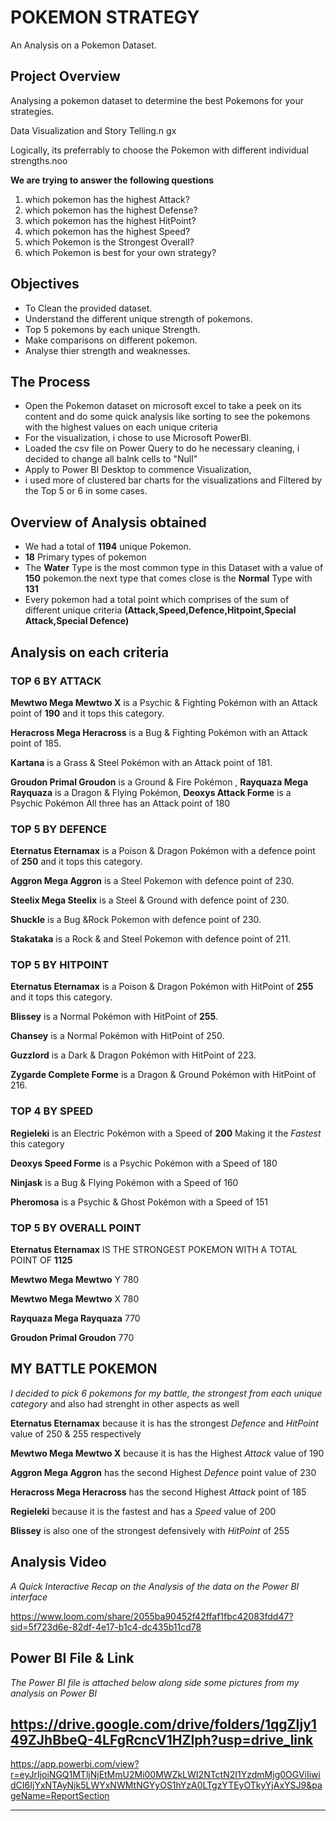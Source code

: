 # POKEMON STRATEGY
An Analysis on a Pokemon Dataset.


## Project Overview
Analysing a pokemon dataset to determine the best Pokemons for your strategies.  

Data Visualization and Story Telling.n gx

Logically, its preferrably to choose the Pokemon with different individual strengths.noo


**We are trying to answer the following questions**
1. which pokemon has the highest Attack?
2. which pokemon has the highest Defense?
3. which pokemon has the highest HitPoint?
4. which pokemon has the highest Speed?
5. which Pokemon is the Strongest Overall?
6. which Pokemon is best for your own strategy?

## Objectives
- To Clean the provided dataset.
- Understand the different unique strength of pokemons.
- Top 5 pokemons by each unique Strength.
- Make comparisons on different pokemon.
- Analyse thier strength and weaknesses.


## The Process
- Open the Pokemon dataset on microsoft excel to take a peek on its content and do some quick analysis like sorting to see the pokemons with the highest values on each unique criteria
- For the visualization, i chose to use Microsoft PowerBI.
- Loaded the csv file on Power Query to do he necessary cleaning, i decided to change all balnk cells to "Null"
- Apply to Power BI Desktop to commence Visualization,
- i used more of clustered bar charts for the visualizations and Filtered by the Top 5 or 6 in some cases.
  
## Overview of Analysis obtained
- We had a total of **1194** unique Pokemon.
- **18** Primary types of pokemon
- The **Water** Type is the most common type in this Dataset with a value of **150** pokemon.the next type that comes close is the **Normal** Type with **131**
- Every pokemon had a total point which comprises of the sum of different unique criteria **(Attack,Speed,Defence,Hitpoint,Special Attack,Special Defence)**
  
## Analysis on each criteria

### TOP 6 BY ATTACK 

**Mewtwo Mega Mewtwo X** is a Psychic & Fighting Pokémon with an Attack point of **190** and it tops this category.

**Heracross Mega Heracross** is a Bug & Fighting Pokémon with an Attack point of  185.

**Kartana** is a Grass & Steel Pokémon with an Attack point of  181.

**Groudon Primal Groudon** is a Ground & Fire Pokémon , **Rayquaza Mega Rayquaza** is a Dragon & Flying Pokémon, **Deoxys Attack Forme** is a Psychic Pokémon All three has an Attack point of 180

### TOP 5 BY DEFENCE
**Eternatus Eternamax** is a Poison & Dragon Pokémon with a defence point of **250** and it tops this category.

**Aggron Mega Aggron** is a Steel Pokemon with defence point of 230.

**Steelix Mega Steelix** is a Steel & Ground with defence point of 230.

**Shuckle** is a Bug &Rock Pokemon with defence point of 230.

**Stakataka** is a Rock & and Steel Pokemon with defence point of 211.


### TOP 5 BY HITPOINT

**Eternatus Eternamax** is a Poison & Dragon Pokémon with HitPoint of **255** and it tops this category. 

**Blissey** is a Normal Pokémon with HitPoint of **255**.

**Chansey** is a Normal Pokémon with HitPoint of  250. 

**Guzzlord** is a Dark & Dragon Pokémon with HitPoint of 223. 

**Zygarde Complete Forme** is a Dragon & Ground Pokémon with HitPoint of  216.


### TOP 4 BY SPEED
**Regieleki** is an Electric Pokémon with a Speed of **200** Making it the _Fastest_ this category

**Deoxys Speed Forme** is a Psychic Pokémon with a Speed of 180

**Ninjask** is a Bug & Flying Pokémon with a Speed of 160

**Pheromosa** is a Psychic & Ghost Pokémon with a Speed of 151



### TOP 5 BY OVERALL POINT
**Eternatus Eternamax** IS THE STRONGEST POKEMON WITH A TOTAL POINT OF **1125**

**Mewtwo Mega Mewtwo** Y 780

**Mewtwo Mega Mewtwo** X 780

**Rayquaza Mega Rayquaza** 770

**Groudon Primal Groudon** 770

## MY BATTLE POKEMON
_I decided to pick 6 pokemons for my battle, the strongest from each unique category_ and also had strenght in other aspects as well

**Eternatus Eternamax** because it is has the strongest _Defence_ and _HitPoint_ value of 250 & 255 respectively

**Mewtwo Mega Mewtwo X** because it is has the Highest _Attack_ value of 190

**Aggron Mega Aggron** has the second Highest _Defence_ point value of 230

**Heracross Mega Heracross** has the second Highest _Attack_ point of  185

**Regieleki** because it is the fastest and has a _Speed_ value of 200

**Blissey** is also one of the strongest defensively with _HitPoint_ of  255



## Analysis Video
_A Quick Interactive Recap on the Analysis of the data on the Power BI interface_

https://www.loom.com/share/2055ba90452f42ffaf1fbc42083fdd47?sid=5f723d6e-82df-4e17-b1c4-dc435b11cd78


## Power BI File & Link
_The Power BI file is attached below along side some pictures from my analysis on Power BI_

https://drive.google.com/drive/folders/1qgZIjy149ZJhBbeQ-4LFgRcncV1HZIph?usp=drive_link
---

https://app.powerbi.com/view?r=eyJrIjoiNGQ1MTljNjEtMmU2Mi00MWZkLWI2NTctN2I1YzdmMjg0OGViIiwidCI6IjYxNTAyNjk5LWYxNWMtNGYyOS1hYzA0LTgzYTEyOTkyYjAxYSJ9&pageName=ReportSection

---
